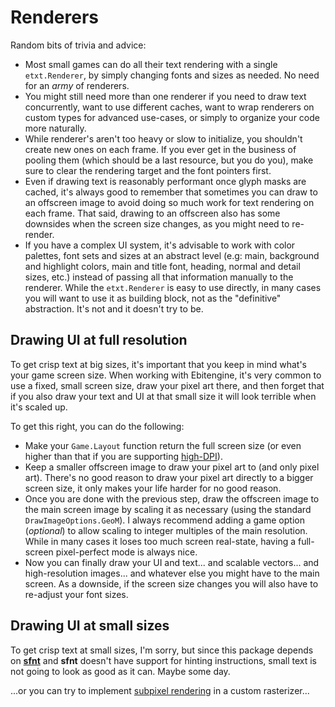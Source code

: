 # Renderers
Random bits of trivia and advice:
- Most small games can do all their text rendering with a single `etxt.Renderer`, by simply changing fonts and sizes as needed. No need for an *army* of renderers.
- You might still need more than one renderer if you need to draw text concurrently, want to use different caches, want to wrap renderers on custom types for advanced use-cases, or simply to organize your code more naturally.
- While renderer's aren't too heavy or slow to initialize, you shouldn't create new ones on each frame. If you ever get in the business of pooling them (which should be a last resource, but you do you), make sure to clear the rendering target and the font pointers first.
- Even if drawing text is reasonably performant once glyph masks are cached, it's always good to remember that sometimes you can draw to an offscreen image to avoid doing so much work for text rendering on each frame. That said, drawing to an offscreen also has some downsides when the screen size changes, as you might need to re-render.
- If you have a complex UI system, it's advisable to work with color palettes, font sets and sizes at an abstract level (e.g: main, background and highlight colors, main and title font, heading, normal and detail sizes, etc.) instead of passing all that information manually to the renderer. While the `etxt.Renderer` is easy to use directly, in many cases you will want to use it as building block, not as the "definitive" abstraction. It's not and it doesn't try to be.

## Drawing UI at full resolution
To get crisp text at big sizes, it's important that you keep in mind what's your game screen size. When working with Ebitengine, it's very common to use a fixed, small screen size, draw your pixel art there, and then forget that if you also draw your text and UI at that small size it will look terrible when it's scaled up.

To get this right, you can do the following:
- Make your `Game.Layout` function return the full screen size (or even higher than that if you are supporting [high-DPI](https://github.com/hajimehoshi/ebiten/blob/main/examples/highdpi/main.go)).
- Keep a smaller offscreen image to draw your pixel art to (and only pixel art). There's no good reason to draw your pixel art directly to a bigger screen size, it only makes your life harder for no good reason.
- Once you are done with the previous step, draw the offscreen image to the main screen image by scaling it as necessary (using the standard `DrawImageOptions.GeoM`). I always recommend adding a game option (*optional*) to allow scaling to integer multiples of the main resolution. While in many cases it loses too much screen real-state, having a full-screen pixel-perfect mode is always nice.
- Now you can finally draw your UI and text... and scalable vectors... and high-resolution images... and whatever else you might have to the main screen. As a downside, if the screen size changes you will also have to re-adjust your font sizes.

## Drawing UI at small sizes
To get crisp text at small sizes, I'm sorry, but since this package depends on [**sfnt**](https://pkg.go.dev/golang.org/x/image/font/sfnt) and **sfnt** doesn't have support for hinting instructions, small text is not going to look as good as it can. Maybe some day.

...or you can try to implement [subpixel rendering](https://en.wikipedia.org/wiki/Subpixel_rendering) in a custom rasterizer...
